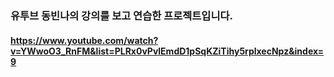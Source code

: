 ### 유투브 동빈나의 강의를 보고 연습한 프로젝트입니다. 

#### https://www.youtube.com/watch?v=YWwoO3_RnFM&list=PLRx0vPvlEmdD1pSqKZiTihy5rplxecNpz&index=9